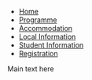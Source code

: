 <!DOCTYPE html PUBLIC "-//W3C//DTD XHTML 1.0 Strict//EN" "http://www.w3.org/TR/xhtml1/DTD/xhtml1-strict.dtd">
<html xmlns="http://www.w3.org/1999/xhtml" xml:lang="en" lang="en">
<head>
<meta http-equiv="content-type" content="text/html; charset=utf-8" />
<meta name="description" content="46ACC" />
<meta name="keywords" content="46ACC, 46th Australasian Combinatorics Conference, CMSA, mathematics, combinatorics" />
<meta name="author" content="46ACC" />
<link rel="stylesheet" type="text/css" href="style.css" media="screen" title="default (screen)" />
<title>CMSA</title>
</head>
<body><div id="content">
<script src="header.js"></script>
<div id="menu"><ul>
  <li><a class="active" href="index.html">Home</a></li>
  <li><a href="programme.html">Programme</a></li>
  <li><a href="accommodation.html">Accommodation</a></li>
  <li><a href="localinfo.html">Local Information</a></li>
  <li><a href="students.html">Student Information</a></li>
  <li><a href="registration.html">Registration</a></li>

</ul>
</div>  

<p>Main text here </p>


</div>
</body>
</html>
